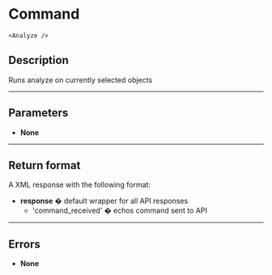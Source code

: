 # Command

    <Analyze />

## Description

Runs analyze on currently selected objects

***

## Parameters
- **None**

***

## Return format
A XML response with the following format:

- **response** � default wrapper for all API responses
    - 'command_received' � echos command sent to API

***

## Errors
- **None**
